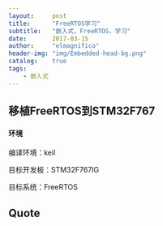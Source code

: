 ```yaml
---
layout:     post
title:      "FreeRTOS学习"
subtitle:   "嵌入式，FreeRTOS，学习"
date:       2017-03-15
author:     "elmagnifico"
header-img: "img/Embedded-head-bg.png"
catalog:    true
tags:
    - 嵌入式
---
```


## 移植FreeRTOS到STM32F767


#### 环境

编译环境：keil

目标开发板：STM32F767IG

目标系统：FreeRTOS

## 








## Quote

> 